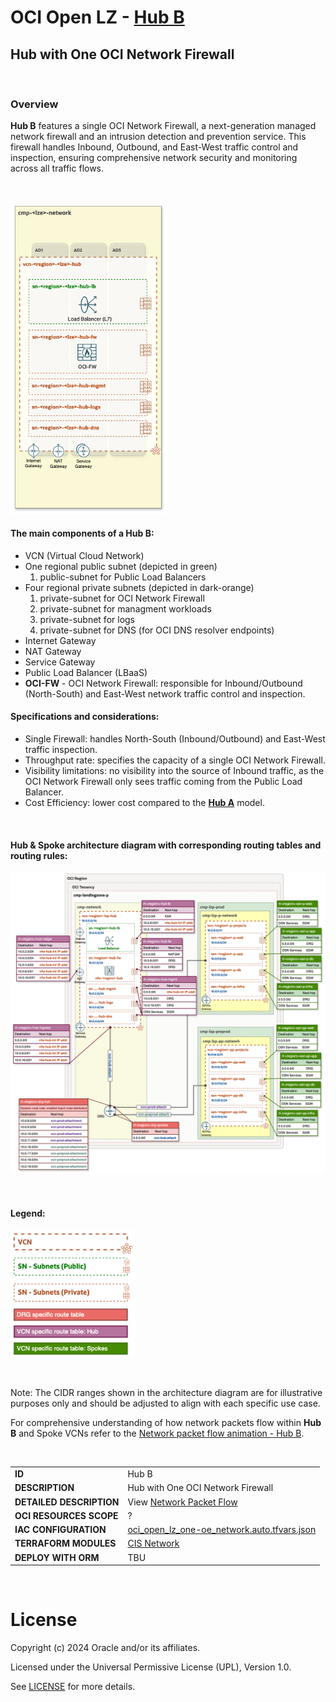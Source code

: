 # OCI Open LZ - [Hub B](#)
## Hub with One OCI Network Firewall

&nbsp; 

### Overview
**Hub B** features a single OCI Network Firewall, a next-generation managed network firewall and an intrusion detection and prevention service. This firewall handles Inbound, Outbound, and East-West traffic control and inspection, ensuring comprehensive network security and monitoring across all traffic flows.


&nbsp; 

<img src="images/hub_b_design.png" width="250" height="value">

#### The main components of a **Hub B**:
- VCN (Virtual Cloud Network)
- One regional public subnet (depicted in green)
    1. public-subnet for Public Load Balancers
- Four regional private subnets (depicted in dark-orange)
    1. private-subnet for OCI Network Firewall
    2. private-subnet for managment workloads
    3. private-subnet for logs
    4. private-subnet for DNS (for OCI DNS resolver endpoints)
- Internet Gateway
- NAT Gateway
- Service Gateway
- Public Load Balancer (LBaaS)
- **OCI-FW** - OCI Network Firewall: responsible for Inbound/Outbound (North-South) and East-West network traffic control and inspection.


#### Specifications and considerations:
- Single Firewall: handles North-South (Inbound/Outbound) and East-West traffic inspection.
- Throughput rate: specifies the capacity of a single OCI Network Firewall.
- Visibility limitations: no visibility into the source of Inbound traffic, as the OCI Network Firewall only sees traffic coming from the Public Load Balancer.
- Cost Efficiency: lower cost compared to the **[Hub A](/addons/oci-hub-models/hub_a/readme.md)** model.
<br>

#### Hub & Spoke architecture diagram with corresponding routing tables and routing rules:

<img src="images/hub_b_routing.png" width="900" height="value">

&nbsp;

#### Legend:
<img src="images/oci_hub_models_legend.png" width="200" height="value">

&nbsp;

Note: The CIDR ranges shown in the architecture diagram are for illustrative purposes only and should be adjusted to align with each specific use case.

For comprehensive understanding of how network packets flow within **Hub B** and Spoke VCNs refer to the [Network packet flow animation - Hub B](/addons/oci-hub-models/hub_b/hub-b-packet_flow.md).

&nbsp;

| |  |
|---|---| 
| **ID** | Hub B | 
| **DESCRIPTION** | Hub with One OCI Network Firewall | 
| **DETAILED DESCRIPTION** | View [Network Packet Flow](/addons/oci-hub-models/hub_b/hub-b-packet_flow.md) |
| **OCI RESOURCES SCOPE** | ? |
| **IAC CONFIGURATION** | [oci_open_lz_one-oe_network.auto.tfvars.json](oci_open_lz_one-oe_network.auto.tfvars.json) |
| **TERRAFORM MODULES**| [CIS Network](https://github.com/oracle-quickstart/terraform-oci-cis-landing-zone-networking) |
| **DEPLOY WITH ORM** | TBU |


&nbsp; 

# License

Copyright (c) 2024 Oracle and/or its affiliates.

Licensed under the Universal Permissive License (UPL), Version 1.0.

See [LICENSE](LICENSE) for more details.
